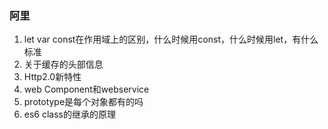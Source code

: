 ### 阿里
1. let var const在作用域上的区别，什么时候用const，什么时候用let，有什么标准
2. 关于缓存的头部信息
3. Http2.0新特性
4. web Component和webservice
5. prototype是每个对象都有的吗
6. es6 class的继承的原理